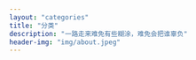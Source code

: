 ```yaml
---
layout: "categories"
title: "分类"
description: "一路走来难免有些糊涂，难免会把谁辜负"
header-img: "img/about.jpeg"
---
```


